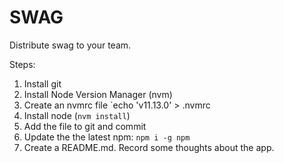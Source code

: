 # SWAG

Distribute swag to your team.

Steps:
1. Install git
3. Install Node Version Manager (nvm)
4. Create an nvmrc file `echo 'v11.13.0' > .nvmrc
5. Install node (`nvm install`)
6. Add the file to git and commit
7. Update the the latest npm: `npm i -g npm`
8. Create a README.md. Record some thoughts about the app.



